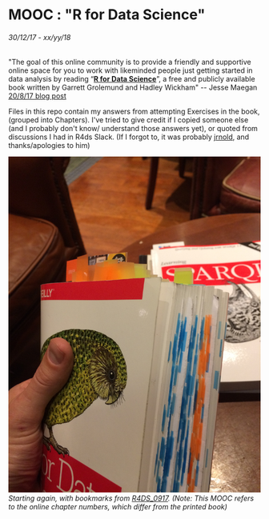 # MOOC : "R for Data Science"
###### 30/12/17 - xx/yy/18

"The goal of this online community is to provide a friendly and supportive online space for you to work with likeminded people just getting started in data analysis by reading “[**R for Data Science**](http://r4ds.had.co.nz/)”, a free and publicly available book written by Garrett Grolemund and Hadley Wickham" -- Jesse Maegan [20/8/17 blog post](https://medium.com/@kierisi/join-the-r-for-data-science-online-learning-community-842527222ab3)

Files in this repo contain my answers from attempting Exercises in the book, (grouped into Chapters). I've tried to give credit if I copied someone else (and I probably don't know/ understand those answers yet), or quoted from discussions I had in R4ds Slack. (If I forgot to, it was probably [jrnold](https://jrnold.github.io/r4ds-exercise-solutions/), and thanks/apologies to him)

![getting started](getting-started_1217.jpg)
_Starting again, with bookmarks from [R4DS\_0917](https://github.com/mbeveridge/R4DS_0917). (Note: This MOOC refers to the online chapter numbers, which differ from the printed book)_